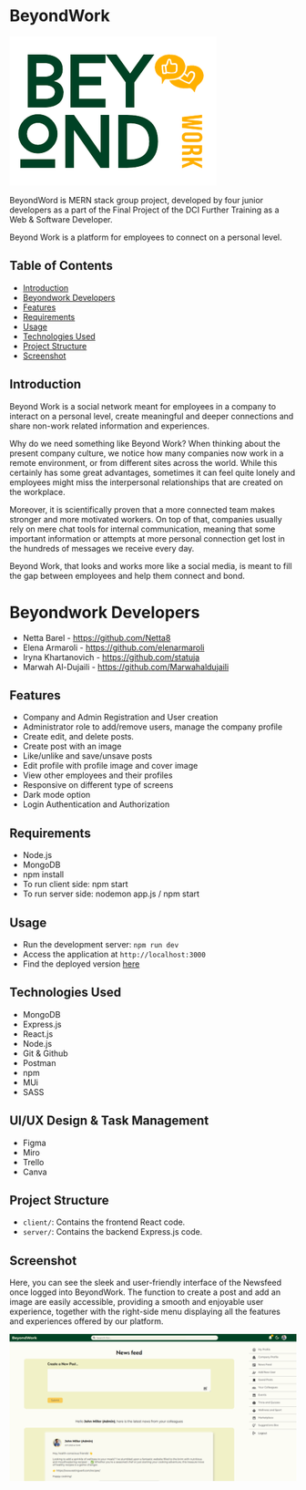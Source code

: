 # BeyondWork
![logo](./client/src/images/Logo_green.png)

BeyondWord is MERN stack group project, developed by four junior developers as a part of the Final Project of the DCI Further Training as a Web & Software Developer. 

Beyond Work is a platform for employees to connect on a personal level.

## Table of Contents

- [Introduction](#introduction)
- [Beyondwork Developers](#beyondwork-developers)
- [Features](#features)
- [Requirements](#requirements)
- [Usage](#usage)
- [Technologies Used](#technologies-used)
- [Project Structure](#project-structure)
- [Screenshot](#screenshot)


## Introduction

Beyond Work is a social network meant for employees in a company to interact on a personal level, create meaningful and deeper connections and share non-work related information and experiences.

Why do we need something like Beyond Work?
When thinking about the present company culture, we notice how many companies now work in a remote environment, or from different sites across the world. While this certainly has some great advantages, sometimes it can feel quite lonely and employees might miss the interpersonal relationships that are created on the workplace.

Moreover, it is scientifically proven that a more connected team makes stronger and more motivated workers.
On top of that, companies usually rely on mere chat tools for internal communication, meaning that some important information or attempts at more personal connection get lost in the hundreds of messages we receive every day.

Beyond Work, that looks and works more like a social media, is meant to fill the gap between employees and help them connect and bond.

# Beyondwork Developers
- Netta Barel - https://github.com/Netta8
- Elena Armaroli - https://github.com/elenarmaroli
- Iryna Khartanovich - https://github.com/statuja
- Marwah Al-Dujaili - https://github.com/Marwahaldujaili

## Features

- Company and Admin Registration and User creation
- Administrator role to add/remove users, manage the company profile
- Create edit, and delete posts.
- Create post with an image
- Like/unlike and save/unsave posts
- Edit profile with profile image and cover image
- View other employees and their profiles
- Responsive on different type of screens 
- Dark mode option
- Login Authentication and Authorization 


## Requirements

- Node.js
- MongoDB
- npm install
- To run client side: npm start
- To run server side: nodemon app.js / npm start

## Usage

- Run the development server: `npm run dev`
- Access the application at `http://localhost:3000`
- Find the deployed version [here](https://beyondworkclient.onrender.com/)

## Technologies Used

- MongoDB
- Express.js
- React.js
- Node.js
- Git & Github
- Postman
- npm 
- MUi
- SASS

## UI/UX Design & Task Management

- Figma
- Miro
- Trello
- Canva

## Project Structure

- `client/`: Contains the frontend React code.
- `server/`: Contains the backend Express.js code.

## Screenshot
Here, you can see the sleek and user-friendly interface of the Newsfeed once logged into BeyondWork. The function to create a post and add an image are easily accessible, providing a smooth and enjoyable user experience, together with the right-side menu displaying all the features and experiences offered by our platform. 

![Screenshot](./server/public/snapshot.png)




